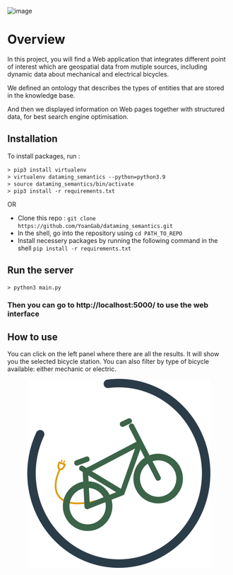 ![image](https://user-images.githubusercontent.com/91973070/159378588-044d206d-e1b5-4625-9490-99a078c4e693.png)


# Overview

In this project, you will find a Web application that integrates different point of interest which are geospatial data from mutiple sources, including dynamic data about mechanical and electrical bicycles.

We defined an ontology that describes the types of entities that are stored in the knowledge base.

And then we displayed information on Web pages together with structured data, for best search engine optimisation.

## Installation

To install packages, run :
```
> pip3 install virtualenv
> virtualenv dataming_semantics --python=python3.9
> source dataming_semantics/bin/activate
> pip3 install -r requirements.txt
```
 OR 
 
-   Clone this repo :
    `git clone https://github.com/YoanGab/dataming_semantics.git`
-   In the shell, go into the repository using `cd PATH_TO_REPO`
-   Install necessery packages by running the following command in the shell
    `pip install -r requirements.txt`


## Run the server
```
> python3 main.py
```

### Then you can go to http://localhost:5000/ to use the web interface




## How to use

You can click on the left panel where there are all the results. It will show you the selected bicycle station.
You can also filter by type of bicycle available: either mechanic or electric.


<p align="center">
    <img src='https://github.com/YoanGab/dataming_semantics/blob/master/templates/assets/common/images/logo.png' alt='logo'>
</p>

